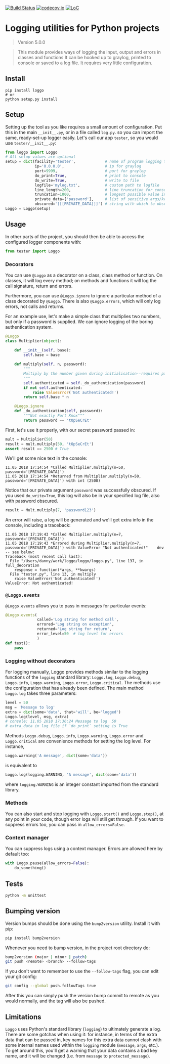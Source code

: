 [![Build Status](https://travis-ci.org/bitpanda-labs/loggo.svg?branch=master)](https://travis-ci.org/bitpanda-labs/loggo)
[![codecov.io](https://codecov.io/gh/bitpanda-labs/loggo/branch/master/graph/badge.svg)](https://codecov.io/gh/bitpanda-labs/loggo)
[![LoC](https://tokei.rs/b1/github/bitpanda-labs/loggo)](https://github.com/bitpanda-labs/loggo)

# Logging utilities for Python projects

<!--- Don't edit the version line below manually. Let bump2version do it for you. -->
> Version 5.0.0


> This module provides ways of logging the input, output and errors in classes and functions It can be hooked up to graylog, printed to console or saved to a log file. It requires very little configuration.

## Install

```
pip install loggo
# or
python setup.py install
```

## Setup

Setting up the tool as you like requires a small amount of configuration. Put this in the main `__init__.py`, or in a file called `log.py`. so you can import the same, ready-set-up logger easily. Let's call our app `tester`, so you would use `tester/__init__.py`:

```python
from loggo import Loggo
# All setup values are optional
setup = dict(facility='tester',             # name of program logging the message
             ip='0.0.0.0',                  # ip for graylog
             port=9999,                     # port for graylog
             do_print=True,                 # print to console
             do_write=True,                 # write to file
             logfile='mylog.txt',           # custom path to logfile
             line_length=200,               # line truncation for console logging
             truncation=1000,               # longest possible value in extra data
             private_data=['password'],     # list of sensitive args/kwargs
             obscured='[[[PRIVATE_DATA]]]') # string with which to obscure data
Loggo = Loggo(setup)
```

## Usage

In other parts of the project, you should then be able to access the configured logger components with:

```python
from tester import Loggo
```

### Decorators

You can use `@Loggo` as a decorator on a class, class method or function. On classes, it will log every method; on methods and functions it will log the call signature, return and errors.

Furthermore, you can use `@Loggo.ignore` to ignore a particular method of a class decorated by `@Loggo`. There is also `@Loggo.errors`, which will only log errors, not calls and returns.

For an example use, let's make a simple class that multiplies two numbers, but only if a password is supplied. We can ignore logging of the boring authentication system.

```python
@Loggo
class Multiplier(object):

    def __init__(self, base):
        self.base = base
        
    def multiply(self, n, password):
        """
        Multiply by the number given during initialisation--requires password
        """
        self.authenticated = self._do_authentication(password)
        if not self.authenticated:
            raise ValueError('Not authenticated!')
        return self.base * n

    @Loggo.ignore
    def _do_authentication(self, password):
        """Not exactly Fort Knox"""
        return password == 'tOpSeCrEt'
```

First, let's use it properly, with our secret password passed in:

```python
mult = Multiplier(50)
result = mult.multiply(50, 'tOpSeCrEt')
assert result == 2500 # True
```

We'll get some nice text in the console:

```
11.05 2018 17:14:54 *Called Multiplier.multiply(n=50, password='[PRIVATE_DATA]')
11.05 2018 17:14:54 *Returned from Multiplier.multiply(n=50, password='[PRIVATE_DATA]') with int (2500)
```

Notice that our private argument `password` was successfully obscured. If you used `do_write=True`, this log will also be in your specified log file, also with password obscured.

```python
result = Mult.multiply(7, 'password123')
```

An error will raise, a log will be generated and we'll get extra info in the console, including a traceback:

```
11.05 2018 17:19:43 *Called Multiplier.multiply(n=7, password='[PRIVATE_DATA]')
11.05 2018 17:19:43 *Errored during Multiplier.multiply(n=7, password='[PRIVATE_DATA]') with ValueError "Not authenticated!"    dev -- see below:
Traceback (most recent call last):
  File "/Users/danny/work/loggo/loggo/loggo.py", line 137, in full_decoration
    response = function(*args, **kwargs)
  File "tester.py", line 13, in multiply
    raise ValueError('Not authenticated!')
ValueError: Not authenticated!
```

### `@Loggo.events`

`@Loggo.events` allows you to pass in messages for particular events:

```python
@Loggo.events(
              called='Log string for method call',
              errored='Log string on exception',
              returned='Log string for return',
              error_level=50  # log level for errors
              )
def test():
    pass
```

### Logging without decorators

For logging manually, Loggo provides methods similar to the logging functions of the `logging` standard library: `Loggo.log`, `Loggo.debug`, `Loggo.info`, `Loggo.warning`, `Loggo.error`, `Loggo.critical`. The methods use the configuration that has already been defined. The main method `Loggo.log` takes three parameters:

```python
level = 50
msg = 'Message to log'
extra = dict(some='data', that='will', be='logged')
Loggo.log(level, msg, extra)
# console: 11.05 2018 17:36:24 Message to log  50
# extra_data in log file if `do_print` setting is True
```

Methods `Loggo.debug`, `Loggo.info`, `Loggo.warning`, `Loggo.error` and `Loggo.critical` are convenience methods for setting the log level. For instance,
```python
Loggo.warning('A message', dict(some='data'))
```
is equivalent to
```python
Loggo.log(logging.WARNING, 'A message', dict(some='data'))
```
where `logging.WARNING` is an integer constant imported from the standard library.

### Methods

You can also start and stop logging with `Loggo.start()` and `Loggo.stop()`, at any point in your code, though error logs will still get through. If you want to suppress errors too, you can pass in `allow_errors=False`.

### Context manager

You can suppress logs using a context manager. Errors are allowed here by default too:

```python
with Loggo.pause(allow_errors=False):
    do_something()
```

## Tests

```bash
python -m unittest
```

## Bumping version

Version bumps should be done using the `bump2version` utility. Install it with pip:

```bash
pip install bump2version
```

Whenever you need to bump version, in the project root directory do:

```bash
bump2version (major | minor | patch)
git push <remote> <branch> --follow-tags
```

If you don't want to remember to use the `--follow-tags` flag, you can edit your git config:

```bash
git config --global push.followTags true
```

After this you can simply push the version bump commit to remote as you would normally, and the tag will also be pushed.

## Limitations

`Loggo` uses Python's standard library (`logging`) to ultimately generate a log. There are some gotchas when using it: for instance, in terms of the extra data that can be passed in, key names for this extra data cannot clash with some internal names used within the `logging` module (`message`, `args`, etc.). To get around this, you'll get a warning that your data contains a bad key name, and it will be changed (i.e. from `message` to `protected_message`).
